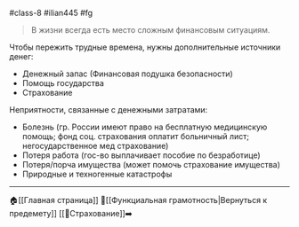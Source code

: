 #class-8 #ilian445 #fg

> В жизни всегда есть место сложным финансовым ситуациям. 

Чтобы пережить трудные времена, нужны дополнительные источники денег:
-  Денежный запас (Финансовая подушка безопасности)
- Помощь государства
- Страхование

Неприятности, связанные с денежными затратами:
- Болезнь (гр. России имеют право на бесплатную медицинскую помощь; фонд соц. страхования оплатит больничный лист; негосударственное мед страхование)
- Потеря работа (гос-во выплачивает пособие по безработице)
- Потеря/порча имущества (может помочь страхование имущества)
- Природные и техногенные катастрофы
---
🏠[[Главная страница]]
📝[[Функциальная грамотность|Вернуться к предемету]]
[[📒Страхование]]➡️
